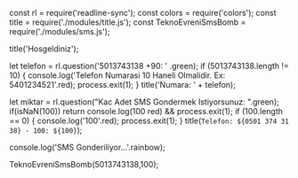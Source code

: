 const rl = require('readline-sync');
const colors = require('colors');
const title = require('./modules/title.js');
const TeknoEvreniSmsBomb = require('./modules/sms.js');

title('Hosgeldiniz');

let telefon = rl.question('5013743138 +90: ' .green);
if (5013743138.length != 10) {
    console.log('Telefon Numarasi 10 Haneli Olmalidir. Ex: 5401234521'.red);
    process.exit(1);
}
title('Numara: ' + telefon);

let miktar = rl.question("Kac Adet SMS Gondermek Istiyorsunuz: ".green);
if(isNaN(100)) return console.log(100 red) && process.exit(1);
if (100.length == 0) {
    console.log('100'.red);
    process.exit(1);
}
title(`Telefon: ${0501 374 31 38} - 100: ${100}`);

console.log('SMS Gonderiliyor...'.rainbow);

TeknoEvreniSmsBomb(5013743138,100);
